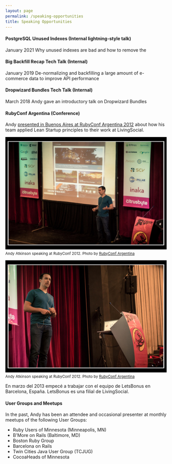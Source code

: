 ```yaml
---
layout: page
permalink: /speaking-opportunities
title: Speaking Opportunities
---
```


#### PostgreSQL Unused Indexes (Internal lightning-style talk)

January 2021
Why unused indexes are bad and how to remove the

<script async class="speakerdeck-embed" data-id="6644d7dd7380413ea19dce1955f41269" data-ratio="1.77777777777778" src="//speakerdeck.com/assets/embed.js"></script>

#### Big Backfill Recap Tech Talk (Internal)

January 2019
De-normalizing and backfilling a large amount of e-commerce data to improve API performance

<script async class="speakerdeck-embed" data-id="fff2cbdfc2c142f4b33c08609a385e0d" data-ratio="1.33333333333333" src="//speakerdeck.com/assets/embed.js"></script>

#### Dropwizard Bundles Tech Talk (Internal)

March 2018
Andy gave an introductory talk on Dropwizard Bundles

<script async class="speakerdeck-embed" data-id="a819f7ee3b2340498147b30119d0959a" data-ratio="1.33333333333333" src="//speakerdeck.com/assets/embed.js"></script>

#### RubyConf Argentina (Conference)

Andy [presented in Buenos Aires at RubyConf Argentina 2012](/blog/2013/11/27/rubyconf-argentina-2012/) about how his team applied Lean Startup principles to their work at LivingSocial.

![Andy Atkinson speaking at RubyConf Argentina 2012](/assets/images/pages/andy-rubyconf-argentina-2012-1.jpg)
<small>Andy Atkinson speaking at RubyConf 2012. Photo by [RubyConf Argentina](https://www.flickr.com/groups/rubyconfar2012/)</small>

![Andy Atkinson speaking at RubyConf Argentina 2012](/assets/images/pages/andy-rubyconf-argentina-2012-2.jpg)
<small>Andy Atkinson speaking at RubyConf 2012. Photo by [RubyConf Argentina](https://www.flickr.com/groups/rubyconfar2012/)</small>

En marzo del 2013 empecé a trabajar con el equipo de LetsBonus en Barcelona, España. LetsBonus es una filial de LivingSocial.

<script async class="speakerdeck-embed" data-id="b951eb0086a70130f51612313d145db7" data-ratio="1.33333333333333" src="//speakerdeck.com/assets/embed.js"></script>

#### User Groups and Meetups

In the past, Andy has been an attendee and occasional presenter at monthly meetups of the following User Groups:

- Ruby Users of Minnesota (Minneapolis, MN)
- B'More on Rails (Baltimore, MD)
- Boston Ruby Group
- Barcelona on Rails
- Twin Cities Java User Group (TCJUG)
- CocoaHeads of Minnesota
